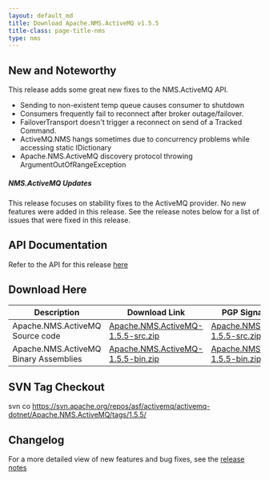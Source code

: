 ```yaml
---
layout: default_md
title: Download Apache.NMS.ActiveMQ v1.5.5 
title-class: page-title-nms
type: nms
---
```


New and Noteworthy
------------------

This release adds some great new fixes to the NMS.ActiveMQ API.

*   Sending to non-existent temp queue causes consumer to shutdown
*   Consumers frequently fail to reconnect after broker outage/failover.
*   FailoverTransport doesn't trigger a reconnect on send of a Tracked Command.
*   ActiveMQ.NMS hangs sometimes due to concurrency problems while accessing static IDictionary
*   Apache.NMS.ActiveMQ discovery protocol throwing ArgumentOutOfRangeException

##### NMS.ActiveMQ Updates

This release focuses on stability fixes to the ActiveMQ provider. No new features were added in this release. See the release notes below for a list of issues that were fixed in this release.

API Documentation
-----------------

Refer to the API for this release [here](../../../nms-api)

Download Here
-------------

Description|Download Link|PGP Signature File|Version
---|---|---|---
Apache.NMS.ActiveMQ Source code|[Apache.NMS.ActiveMQ-1.5.5-src.zip](https://archive.apache.org/dist/activemq/apache-nms/1.5.0/Apache.NMS.ActiveMQ-1.5.5-src.zip)|[Apache.NMS.ActiveMQ-1.5.5-src.zip.asc](https://archive.apache.org/dist/activemq/apache-nms/1.5.0/Apache.NMS.ActiveMQ-1.5.5-src.zip.asc)|1.5.5.2676
Apache.NMS.ActiveMQ Binary Assemblies|[Apache.NMS.ActiveMQ-1.5.5-bin.zip](https://archive.apache.org/dist/activemq/apache-nms/1.5.0/Apache.NMS.ActiveMQ-1.5.5-bin.zip)|[Apache.NMS.ActiveMQ-1.5.5-bin.zip.asc](https://archive.apache.org/dist/activemq/apache-nms/1.5.0/Apache.NMS.ActiveMQ-1.5.5-bin.zip.asc)|1.5.5.2676

SVN Tag Checkout
----------------

svn co https://svn.apache.org/repos/asf/activemq/activemq-dotnet/Apache.NMS.ActiveMQ/tags/1.5.5/

Changelog
---------

For a more detailed view of new features and bug fixes, see the [release notes](https://issues.apache.org/jira/secure/ReleaseNote.jspa?projectId=12311201&styleName=Html&version=12320740)


